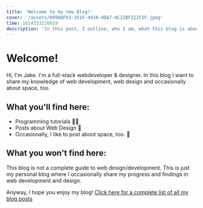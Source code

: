 ```yaml
---
title: 'Welcome to my new Blog!'
cover: '/assets/099A8F03-351F-493A-9DA7-0C22BF222C5F.jpeg'
time: 1614333226019
description: 'In this post, I outline, who I am, what this blog is about and what kind of content you'll find here.'
---
```


# Welcome!

Hi, I'm Jake. I'm a full-stack webdeveloper & designer. In this blog I want to share my knowledge of web development,
web design and occasionally about space, too.

## What you'll find here:
 - Programming tutorials 👨‍💻
 - Posts about Web Design 🎨
 - Occasionally, I like to post about space, too. 🚀

## What you won't find here:
This blog is not a complete guide to web design/development. This is just my personal blog where I occasionally share my
progress and findings in web development and design.

Anyway, I hope you enjoy my blog! [Click here for a complete list of all my blog posts](/#more)
